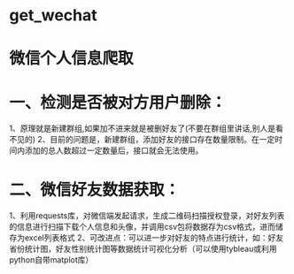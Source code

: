# get_wechat
# 微信个人信息爬取
# 一、检测是否被对方用户删除：
1、原理就是新建群组,如果加不进来就是被删好友了(不要在群组里讲话,别人是看不见的)
2、目前的问题是，新建群组，添加好友的接口存在数量限制。在一定时间内添加的总人数超过一定数量后，接口就会无法使用。
# 二、微信好友数据获取：
1、利用requests库，对微信端发起请求，生成二维码扫描授权登录，对好友列表的信息进行扫描下载个人信息和头像，并调用csv包将数据存为csv格式，进而储存为excel列表格式
2、可改进点：可以进一步对好友的特点进行统计，如：好友省份统计图，好友性别统计图等数据统计可视化分析（可以使用tybleau或利用python自带matplot库）
